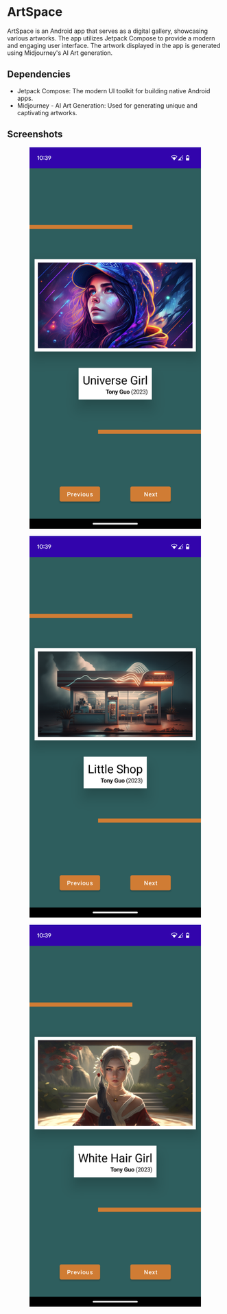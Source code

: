 # ArtSpace

ArtSpace is an Android app that serves as a digital gallery, showcasing various artworks. The app utilizes Jetpack Compose to provide a modern and engaging user interface. The artwork displayed in the app is generated using Midjourney's AI Art generation.

## Dependencies

- Jetpack Compose: The modern UI toolkit for building native Android apps.
- Midjourney - AI Art Generation: Used for generating unique and captivating artworks.

## Screenshots

<p align="center">
  <img src="screenshots/ArtSpace1.png" alt="Screenshot 1" width="400" />
</p>

<p align="center">
  <img src="screenshots/ArtSpace2.png" alt="Screenshot 2" width="400" />
</p>

<p align="center">
  <img src="screenshots/ArtSpace3.png" alt="Screenshot 3" width="400" />
</p>
